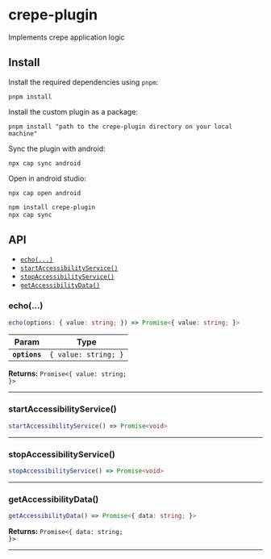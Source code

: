 # crepe-plugin

Implements crepe application logic

## Install

Install the required dependencies using `pnpm`:
```
pnpm install
```
Install the custom plugin as a package:

```
pnpm install "path to the crepe-plugin directory on your local machine"
```

Sync the plugin with android:

```
npx cap sync android
```

Open in android studio:

```
npx cap open android
```

```bash
npm install crepe-plugin
npx cap sync
```

## API

<docgen-index>

* [`echo(...)`](#echo)
* [`startAccessibilityService()`](#startaccessibilityservice)
* [`stopAccessibilityService()`](#stopaccessibilityservice)
* [`getAccessibilityData()`](#getaccessibilitydata)

</docgen-index>

<docgen-api>
<!--Update the source file JSDoc comments and rerun docgen to update the docs below-->

### echo(...)

```typescript
echo(options: { value: string; }) => Promise<{ value: string; }>
```

| Param         | Type                            |
| ------------- | ------------------------------- |
| **`options`** | <code>{ value: string; }</code> |

**Returns:** <code>Promise&lt;{ value: string; }&gt;</code>

--------------------


### startAccessibilityService()

```typescript
startAccessibilityService() => Promise<void>
```

--------------------


### stopAccessibilityService()

```typescript
stopAccessibilityService() => Promise<void>
```

--------------------


### getAccessibilityData()

```typescript
getAccessibilityData() => Promise<{ data: string; }>
```

**Returns:** <code>Promise&lt;{ data: string; }&gt;</code>

--------------------

</docgen-api>
